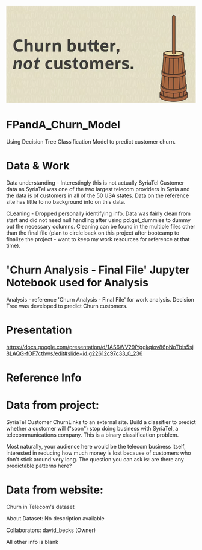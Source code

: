 ![Alt Text](./Images/Churn.png)


# FPandA_Churn_Model
Using Decision Tree Classification Model to predict customer churn.


# Data & Work
Data understanding - Interestingly this is not actually SyriaTel Customer data as SyriaTel was one of the two largest telecom providers in Syria and the data is of customers in all of the 50 USA states. Data on the reference site has little to no background info on this data.


CLeaning - Dropped personally identifying info. Data was fairly clean from start and did not need null handling after using pd.get_dummies to dummy out the necessary columns.
Cleaning can be found in the multiple files other than the final file (plan to circle back on this project after bootcamp to finalize the project - want to keep my work resources for reference at that time).


# 'Churn Analysis - Final File' Jupyter Notebook used for Analysis
Analysis - reference 'Churn Analysis - Final File' for work analysis. Decision Tree was developed to predict Churn customers.


# Presentation
https://docs.google.com/presentation/d/1AS6WV29iYggkqiov86pNoTbis5sj8LAQG-fOF7cthws/edit#slide=id.g22612c97c33_0_236






































# Reference Info

# Data from project:
SyriaTel Customer ChurnLinks to an external site.
Build a classifier to predict whether a customer will ("soon") stop doing business with SyriaTel, a telecommunications company. This is a binary classification problem.

Most naturally, your audience here would be the telecom business itself, interested in reducing how much money is lost because of customers who don't stick around very long. The question you can ask is: are there any predictable patterns here?


# Data from website:
Churn in Telecom's dataset

About Dataset:
No description available

Collaborators:
david_becks (Owner)

All other info is blank


